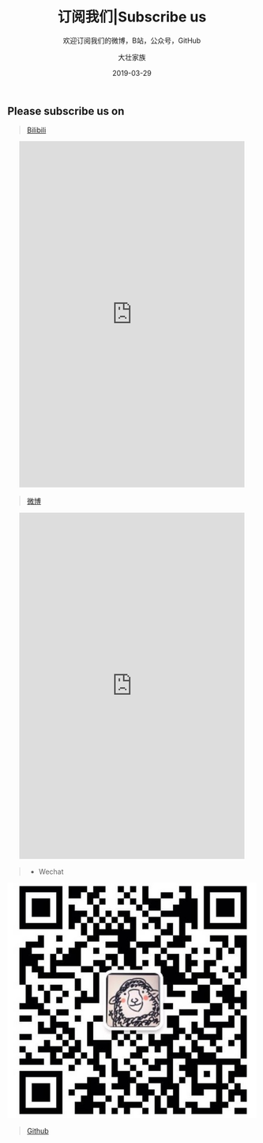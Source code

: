 ﻿---
layout:     post
title:      订阅我们|Subscribe us
subtitle:   欢迎订阅我们的微博，B站，公众号，GitHub
date:       2019-03-29
author:     大壮家族
header-img: img/BackG2.jpg
catalog: false
tags:
    - Subscribe
---

## Please subscribe us on

>[Bilibili](https://space.bilibili.com/411342103/)

<div id="weibo" class="panel">  
    <ul class="panel_body">  
        <iframe id="weibo" style="width:95%; height:700px;" frameborder="0" scrolling="no" src="https://space.bilibili.com/411342103/"></iframe>  
    </ul>  
</div>  

>[微博](https://www.weibo.com/u/5896108037)
<div id="weibo" class="panel">  
    <ul class="panel_body">  
        <iframe id="weibo" style="width:95%; height:700px;" frameborder="0" scrolling="no" src="https://www.weibo.com/u/5896108037?from=myfollow_all&is_all=1"></iframe>  
    </ul>  
</div>  

>- Wechat

![Wechat](https://raw.githubusercontent.com/bigstrongfamily/bigstrongfamily.github.io/master/img/QR.jpg)

>[Github](https://github.com/KetchumFion)
